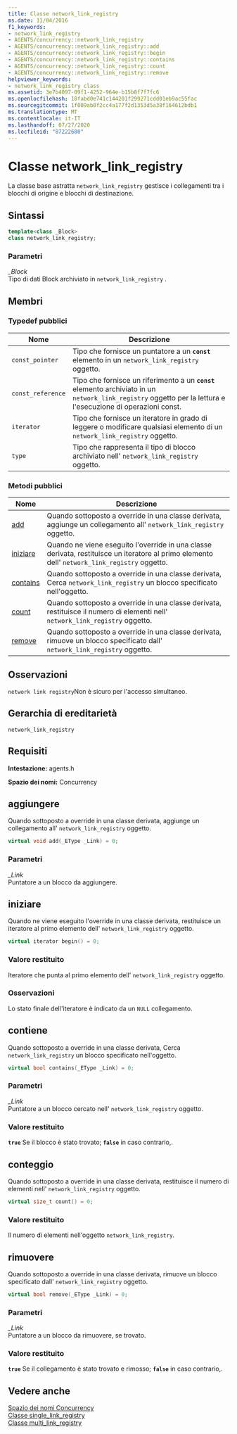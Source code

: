 ```yaml
---
title: Classe network_link_registry
ms.date: 11/04/2016
f1_keywords:
- network_link_registry
- AGENTS/concurrency::network_link_registry
- AGENTS/concurrency::network_link_registry::add
- AGENTS/concurrency::network_link_registry::begin
- AGENTS/concurrency::network_link_registry::contains
- AGENTS/concurrency::network_link_registry::count
- AGENTS/concurrency::network_link_registry::remove
helpviewer_keywords:
- network_link_registry class
ms.assetid: 3e7b4097-09f1-4252-964e-b15b8f7f7fc6
ms.openlocfilehash: 18fabd0e741c144201f299271cdd01eb9ac55fac
ms.sourcegitcommit: 1f009ab0f2cc4a177f2d1353d5a38f164612bdb1
ms.translationtype: MT
ms.contentlocale: it-IT
ms.lasthandoff: 07/27/2020
ms.locfileid: "87222680"
---
```

# <a name="network_link_registry-class"></a>Classe network_link_registry

La classe base astratta `network_link_registry` gestisce i collegamenti tra i blocchi di origine e blocchi di destinazione.

## <a name="syntax"></a>Sintassi

```cpp
template<class _Block>
class network_link_registry;
```

### <a name="parameters"></a>Parametri

*_Block*<br/>
Tipo di dati Block archiviato in `network_link_registry` .

## <a name="members"></a>Membri

### <a name="public-typedefs"></a>Typedef pubblici

|Nome|Descrizione|
|----------|-----------------|
|`const_pointer`|Tipo che fornisce un puntatore a un **`const`** elemento in un `network_link_registry` oggetto.|
|`const_reference`|Tipo che fornisce un riferimento a un **`const`** elemento archiviato in un `network_link_registry` oggetto per la lettura e l'esecuzione di operazioni const.|
|`iterator`|Tipo che fornisce un iteratore in grado di leggere o modificare qualsiasi elemento di un `network_link_registry` oggetto.|
|`type`|Tipo che rappresenta il tipo di blocco archiviato nell' `network_link_registry` oggetto.|

### <a name="public-methods"></a>Metodi pubblici

|Nome|Descrizione|
|----------|-----------------|
|[add](#add)|Quando sottoposto a override in una classe derivata, aggiunge un collegamento all' `network_link_registry` oggetto.|
|[iniziare](#begin)|Quando ne viene eseguito l'override in una classe derivata, restituisce un iteratore al primo elemento dell' `network_link_registry` oggetto.|
|[contains](#contains)|Quando sottoposto a override in una classe derivata, Cerca `network_link_registry` un blocco specificato nell'oggetto.|
|[count](#count)|Quando sottoposto a override in una classe derivata, restituisce il numero di elementi nell' `network_link_registry` oggetto.|
|[remove](#remove)|Quando sottoposto a override in una classe derivata, rimuove un blocco specificato dall' `network_link_registry` oggetto.|

## <a name="remarks"></a>Osservazioni

`network link registry`Non è sicuro per l'accesso simultaneo.

## <a name="inheritance-hierarchy"></a>Gerarchia di ereditarietà

`network_link_registry`

## <a name="requirements"></a>Requisiti

**Intestazione:** agents.h

**Spazio dei nomi:** Concurrency

## <a name="add"></a><a name="add"></a>aggiungere

Quando sottoposto a override in una classe derivata, aggiunge un collegamento all' `network_link_registry` oggetto.

```cpp
virtual void add(_EType _Link) = 0;
```

### <a name="parameters"></a>Parametri

*_Link*<br/>
Puntatore a un blocco da aggiungere.

## <a name="begin"></a><a name="begin"></a>iniziare

Quando ne viene eseguito l'override in una classe derivata, restituisce un iteratore al primo elemento dell' `network_link_registry` oggetto.

```cpp
virtual iterator begin() = 0;
```

### <a name="return-value"></a>Valore restituito

Iteratore che punta al primo elemento dell' `network_link_registry` oggetto.

### <a name="remarks"></a>Osservazioni

Lo stato finale dell'iteratore è indicato da un `NULL` collegamento.

## <a name="contains"></a><a name="contains"></a>contiene

Quando sottoposto a override in una classe derivata, Cerca `network_link_registry` un blocco specificato nell'oggetto.

```cpp
virtual bool contains(_EType _Link) = 0;
```

### <a name="parameters"></a>Parametri

*_Link*<br/>
Puntatore a un blocco cercato nell' `network_link_registry` oggetto.

### <a name="return-value"></a>Valore restituito

**`true`** Se il blocco è stato trovato; **`false`** in caso contrario,.

## <a name="count"></a><a name="count"></a>conteggio

Quando sottoposto a override in una classe derivata, restituisce il numero di elementi nell' `network_link_registry` oggetto.

```cpp
virtual size_t count() = 0;
```

### <a name="return-value"></a>Valore restituito

Il numero di elementi nell'oggetto `network_link_registry`.

## <a name="remove"></a><a name="remove"></a>rimuovere

Quando sottoposto a override in una classe derivata, rimuove un blocco specificato dall' `network_link_registry` oggetto.

```cpp
virtual bool remove(_EType _Link) = 0;
```

### <a name="parameters"></a>Parametri

*_Link*<br/>
Puntatore a un blocco da rimuovere, se trovato.

### <a name="return-value"></a>Valore restituito

**`true`** Se il collegamento è stato trovato e rimosso; **`false`** in caso contrario,.

## <a name="see-also"></a>Vedere anche

[Spazio dei nomi Concurrency](concurrency-namespace.md)<br/>
[Classe single_link_registry](single-link-registry-class.md)<br/>
[Classe multi_link_registry](multi-link-registry-class.md)
